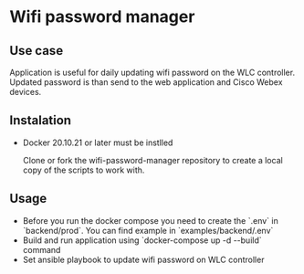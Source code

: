<h1>Wifi password manager</h1>
<h2>Use case</h2>
Application is useful for daily updating wifi password on the WLC controller. Updated password is than send to the web application and 
Cisco Webex devices. 

<h2>Instalation</h2>
<ul>
<li>Docker 20.10.21 or later must be instlled</li>

Clone or fork the wifi-password-manager repository to create a local copy of the scripts to work with.
</ul>

<h2>Usage</h2>
<ul>
    <li>Before you run the docker compose you need to create the `.env` in `backend/prod`. You can find example in `examples/backend/.env`</li>
    <li>Build and run application using `docker-compose up -d --build` command</li>
    <li>Set ansible playbook to update wifi password on WLC controller</li>
</ul>


